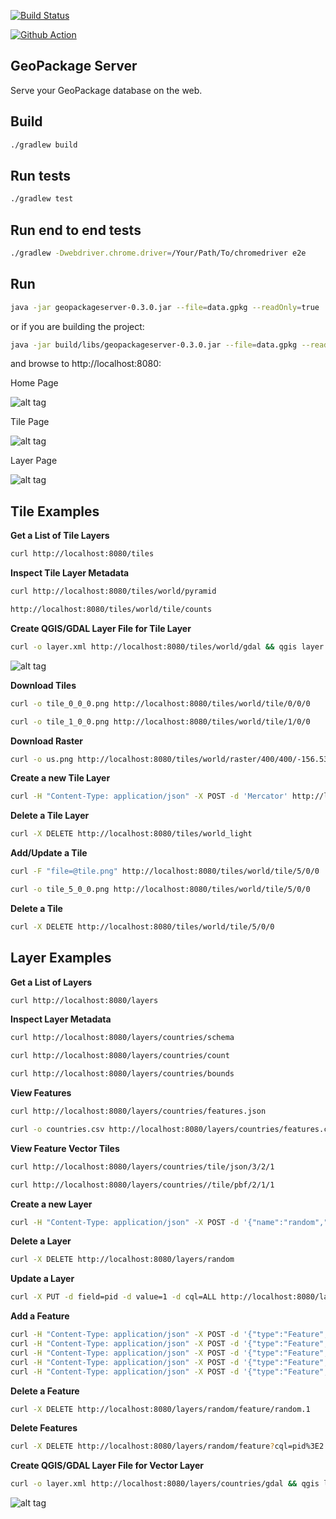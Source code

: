 [![Build Status](https://travis-ci.org/jericks/GeoPackageServer.svg?branch=master)](https://travis-ci.org/jericks/GeoPackageServer)

[![Github Action](https://github.com/jericks/GeoPackageServer/workflows/Build/badge.svg)](https://github.com/jericks/GeoPackageServer/actions)

GeoPackage Server
--------------
Serve your GeoPackage database on the web.

Build
-----

```bash
./gradlew build
```

Run tests
--------------------
```bash
./gradlew test
```

Run end to end tests
--------------------
```bash
./gradlew -Dwebdriver.chrome.driver=/Your/Path/To/chromedriver e2e
```

Run
---

```bash
java -jar geopackageserver-0.3.0.jar --file=data.gpkg --readOnly=true
```

or if you are building the project:

```bash
java -jar build/libs/geopackageserver-0.3.0.jar --file=data.gpkg --readOnly=true
```

and browse to http://localhost:8080:

Home Page

![alt tag](docs/web.png)

Tile Page

![alt tag](docs/tile.png)

Layer Page

![alt tag](docs/layer.png)

Tile Examples
-------------

**Get a List of Tile Layers**

```bash
curl http://localhost:8080/tiles
```

**Inspect Tile Layer Metadata**

```bash
curl http://localhost:8080/tiles/world/pyramid
```

```bash
http://localhost:8080/tiles/world/tile/counts
```

**Create QGIS/GDAL Layer File for Tile Layer**

```bash
curl -o layer.xml http://localhost:8080/tiles/world/gdal && qgis layer.xml
```

![alt tag](docs/qgis_tile.png)

**Download Tiles**

```bash
curl -o tile_0_0_0.png http://localhost:8080/tiles/world/tile/0/0/0
```

```bash
curl -o tile_1_0_0.png http://localhost:8080/tiles/world/tile/1/0/0
```

**Download Raster**
```bash
curl -o us.png http://localhost:8080/tiles/world/raster/400/400/-156.533203,3.688855,-50.712891,56.800878
```

**Create a new Tile Layer**

```bash
curl -H "Content-Type: application/json" -X POST -d 'Mercator' http://localhost:8080/tiles/world_light
```

**Delete a Tile Layer**

```bash
curl -X DELETE http://localhost:8080/tiles/world_light
```

**Add/Update a Tile**

```bash
curl -F "file=@tile.png" http://localhost:8080/tiles/world/tile/5/0/0
```

```bash
curl -o tile_5_0_0.png http://localhost:8080/tiles/world/tile/5/0/0
```

**Delete a Tile**

```bash
curl -X DELETE http://localhost:8080/tiles/world/tile/5/0/0
```

Layer Examples
--------------

**Get a List of Layers**

```bash
curl http://localhost:8080/layers
```

**Inspect Layer Metadata**

```bash
curl http://localhost:8080/layers/countries/schema
```

```bash
curl http://localhost:8080/layers/countries/count
```

```bash
curl http://localhost:8080/layers/countries/bounds
```

**View Features**

```bash
curl http://localhost:8080/layers/countries/features.json
```

```bash
curl -o countries.csv http://localhost:8080/layers/countries/features.csv
```

**View Feature Vector Tiles**

```bash
curl http://localhost:8080/layers/countries/tile/json/3/2/1
```

```bash
curl http://localhost:8080/layers/countries//tile/pbf/2/1/1
```

**Create a new Layer**

```bash
curl -H "Content-Type: application/json" -X POST -d '{"name":"random","projection": "EPSG:4326","geometry": "geom","fields":[{"name":"geom","type":"Point","projection":"EPSG:4326"},{"name":"pid","type":"int"}]}' http://localhost:8080/layers/random
```

**Delete a Layer**

```bash
curl -X DELETE http://localhost:8080/layers/random
```

**Update a Layer**

```bash
curl -X PUT -d field=pid -d value=1 -d cql=ALL http://localhost:8080/layers/random
```

**Add a Feature**

```bash
curl -H "Content-Type: application/json" -X POST -d '{"type":"Feature","geometry":{"type":"Point","coordinates":[1,2]},"properties":{"pid":1}}' http://localhost:8080/layers/random/feature
curl -H "Content-Type: application/json" -X POST -d '{"type":"Feature","geometry":{"type":"Point","coordinates":[2,3]},"properties":{"pid":2}}' http://localhost:8080/layers/random/feature
curl -H "Content-Type: application/json" -X POST -d '{"type":"Feature","geometry":{"type":"Point","coordinates":[3,4]},"properties":{"pid":3}}' http://localhost:8080/layers/random/feature
curl -H "Content-Type: application/json" -X POST -d '{"type":"Feature","geometry":{"type":"Point","coordinates":[5,6]},"properties":{"pid":4}}' http://localhost:8080/layers/random/feature
curl -H "Content-Type: application/json" -X POST -d '{"type":"Feature","geometry":{"type":"Point","coordinates":[7,8]},"properties":{"pid":5}}' http://localhost:8080/layers/random/feature
```

**Delete a Feature**

```bash
curl -X DELETE http://localhost:8080/layers/random/feature/random.1
```

**Delete Features**

```bash
curl -X DELETE http://localhost:8080/layers/random/feature?cql=pid%3E2
```

**Create QGIS/GDAL Layer File for Vector Layer**

```bash
curl -o layer.xml http://localhost:8080/layers/countries/gdal && qgis layer.xml
```

![alt tag](docs/qgis_layer.png)
